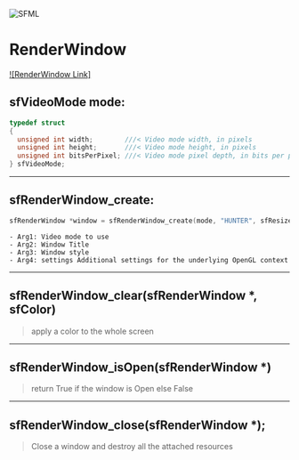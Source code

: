 ![SFML](https://www.sfml-dev.org/images/logo.png)

# RenderWindow

[![RenderWindow Link]](https://www.sfml-dev.org/documentation/2.5.1/classsf_1_1RenderWindow.php)

## sfVideoMode mode:

```c
typedef struct
{
  unsigned int width;        ///< Video mode width, in pixels
  unsigned int height;       ///< Video mode height, in pixels
  unsigned int bitsPerPixel; ///< Video mode pixel depth, in bits per pixels
} sfVideoMode;
```
---

## sfRenderWindow_create:

```c
sfRenderWindow *window = sfRenderWindow_create(mode, "HUNTER", sfResize | sfClose, NULL);
```
    - Arg1: Video mode to use 
    - Arg2: Window Title
    - Arg3: Window style
    - Arg4: settings Additional settings for the underlying OpenGL context

---

## sfRenderWindow_clear(sfRenderWindow *, sfColor)

>apply a color to the whole screen

---


## sfRenderWindow_isOpen(sfRenderWindow *)

>return True if the window is Open else False

---

## sfRenderWindow_close(sfRenderWindow *);

> Close a window and destroy all the attached resources

